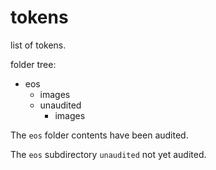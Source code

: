 # tokens

list of tokens.

folder tree: 

- eos
    - images
    - unaudited
         - images

The `eos` folder contents have been audited.

The `eos` subdirectory `unaudited` not yet audited.
